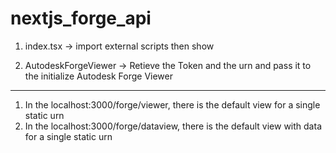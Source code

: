 # nextjs_forge_api


1. index.tsx -> import external scripts then show <AutodeskForgeViewer />

2. AutodeskForgeViewer -> Retieve the Token and the urn and pass it to the initialize Autodesk Forge Viewer



----

1. In the localhost:3000/forge/viewer, there is the default view for a single static urn
2. In the localhost:3000/forge/dataview, there is the default view with data for a single static urn
